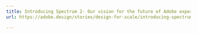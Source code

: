 ```yaml
---
title: Introducing Spectrum 2- Our vision for the future of Adobe experience design
url: https://adobe.design/stories/design-for-scale/introducing-spectrum-2

---
```


